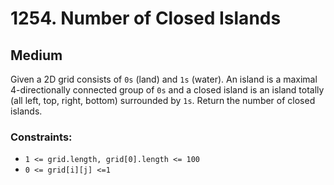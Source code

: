 # 1254. Number of Closed Islands

## Medium

Given a 2D grid consists of `0s` (land) and `1s` (water). An island is a maximal 4-directionally connected group of `0s`
and a closed island is an island totally (all left, top, right, bottom) surrounded by `1s`. Return the number of closed
islands.

### Constraints:

- `1 <= grid.length, grid[0].length <= 100`
- `0 <= grid[i][j] <=1`
